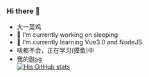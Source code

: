 ### Hi there 👋

- 大一菜鸡
- 🔭 I’m currently working on sleeping
- 🌱 I’m currently learning Vue3.0 and NodeJS
- 啥都不会，正在学习(摸鱼)中  
- 我的[Blog](https://waakemeup.ren)  
[![His GitHub stats](https://github-readme-stats.vercel.app/api?username=waakemeup)](https://github.com/anuraghazra/github-readme-stats)
  

